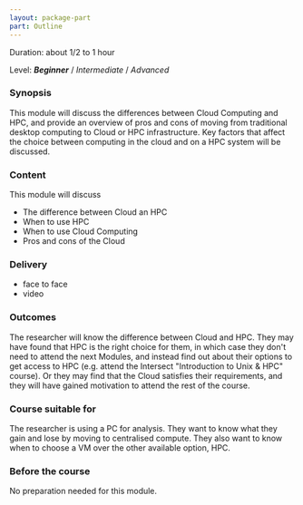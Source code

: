 ```yaml
---
layout: package-part
part: Outline
---
```


Duration: about 1/2 to 1 hour

Level: **_Beginner_** / _Intermediate_ / _Advanced_

### Synopsis

This module will discuss the differences between Cloud Computing and HPC, and provide an overview of pros and cons of moving from traditional desktop computing to Cloud or HPC infrastructure. Key factors that affect the choice between computing in the cloud and on a HPC system will be discussed.

### Content

This module will discuss

* The difference between Cloud an HPC
* When to use HPC
* When to use Cloud Computing
* Pros and cons of the Cloud 

### Delivery

* face to face
* video

### Outcomes

The researcher will know the difference between Cloud and HPC. They may have found that HPC is the right choice for them, in which case they don't need to attend the next Modules, and instead find out about their options to get access to HPC (e.g. attend the Intersect "Introduction to Unix & HPC" course). Or they may find that the Cloud satisfies their requirements, and they will have gained motivation to attend the rest of the course.

### Course suitable for

The researcher is using a PC for analysis. They want to know what they gain and lose by moving to centralised compute. They also want to know when to choose a VM over the other available option, HPC.

### Before the course

No preparation needed for this module.

